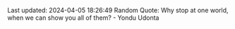 Last updated: 2024-04-05 18:26:49
Random Quote: Why stop at one world, when we can show you all of them? - Yondu Udonta